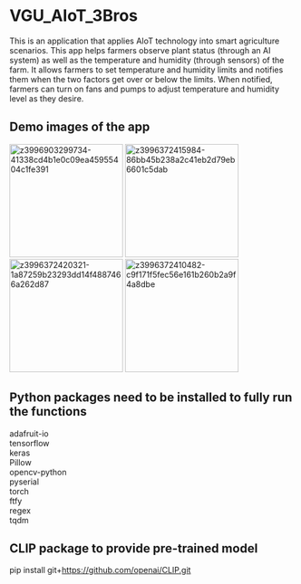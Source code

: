 # VGU_AIoT_3Bros
This is an application that applies AIoT technology into smart agriculture scenarios. This app helps farmers observe plant status (through an AI system) as well as the temperature and humidity (through sensors) of the farm. It allows farmers to set temperature and humidity limits and notifies them when the two factors get over or below the limits. When notified, farmers can turn on fans and pumps to adjust temperature and humidity level as they desire.

## Demo images of the app 

<a href="https://ibb.co/QNjHX56"><img src="https://i.ibb.co/6PJtNd4/z3996903299734-41338cd4b1e0c09ea45955404c1fe391.jpg" alt="z3996903299734-41338cd4b1e0c09ea45955404c1fe391" border="0" style="width:200px;"></a>
<a href="https://ibb.co/9c8cNSV"><img src="https://i.ibb.co/bQWQPD2/z3996372415984-86bb45b238a2c41eb2d79eb6601c5dab.jpg" alt="z3996372415984-86bb45b238a2c41eb2d79eb6601c5dab" border="0" style="width:200px;"></a>
<a href="https://ibb.co/bzjwczJ"><img src="https://i.ibb.co/BqHW0qN/z3996372420321-1a87259b23293dd14f4887466a262d87.jpg" alt="z3996372420321-1a87259b23293dd14f4887466a262d87" border="0" style="width:200px;"></a>
<a href="https://ibb.co/fxxfq8r"><img src="https://i.ibb.co/crr0kb2/z3996372410482-c9f171f5fec56e161b260b2a9f4a8dbe.jpg" alt="z3996372410482-c9f171f5fec56e161b260b2a9f4a8dbe" border="0" style="width:200px;"></a>

## Python packages need to be installed to fully run the functions
adafruit-io  
tensorflow  
keras  
Pillow  
opencv-python  
pyserial  
torch   
ftfy   
regex  
tqdm 

## CLIP package to provide pre-trained model
pip install git+https://github.com/openai/CLIP.git
